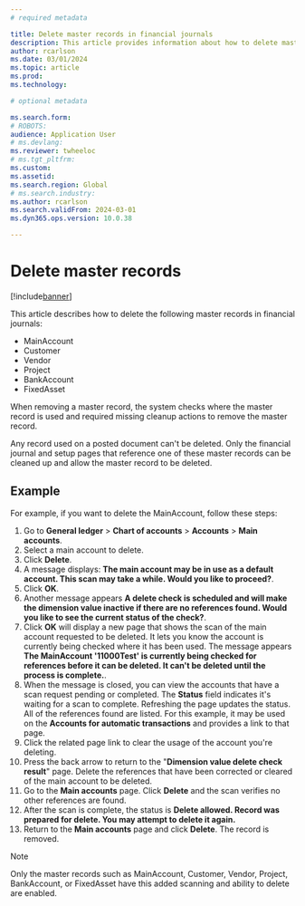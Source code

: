 ```yaml
---
# required metadata

title: Delete master records in financial journals
description: This article provides information about how to delete master records that are used in a financial journal.
author: rcarlson
ms.date: 03/01/2024
ms.topic: article
ms.prod: 
ms.technology: 

# optional metadata

ms.search.form: 
# ROBOTS: 
audience: Application User
# ms.devlang: 
ms.reviewer: twheeloc
# ms.tgt_pltfrm: 
ms.custom: 
ms.assetid: 
ms.search.region: Global
# ms.search.industry: 
ms.author: rcarlson
ms.search.validFrom: 2024-03-01
ms.dyn365.ops.version: 10.0.38

---
```


# Delete master records 

[!include[banner](../includes/banner.md)]

This article describes how to delete the following master records in financial journals:
- MainAccount
- Customer
- Vendor
- Project
- BankAccount
- FixedAsset

When removing a master record, the system checks where the master record is used and required missing cleanup actions to remove the master record. 

Any record used on a posted document can't be deleted. Only the financial journal and setup pages that reference one of these master records can be cleaned up and allow the master record to be deleted. 

## Example 
For example, if you want to delete the MainAccount, follow these steps:
   1. Go to **General ledger** > **Chart of accounts** > **Accounts** > **Main accounts**.
   2. Select a main account to delete.
   3. Click **Delete**.
   4. A message displays: **The main account may be in use as a default account. This scan may take a while. Would you like to proceed?**.
   5. Click **OK**.
   6. Another message appears **A delete check is scheduled and will make the dimension value inactive if there are no references found. Would you like to see the current status of the check?**.
   7. Click **OK** will display a new page that shows the scan of the main account requested to be deleted. It lets you know the account is currently being checked where it has been used. The message appears **The MainAccount '11000Test' is currently being checked for references before it can be deleted. It can't be deleted until the process is complete.**.
   8. When the message is closed, you can view the accounts that have a scan request pending or completed. The **Status** field indicates it's waiting for a scan to complete. Refreshing the page updates the status. All of the references found are listed. For this example, it may be used on the **Accounts for automatic transactions** and provides a link to that page.
   9. Click the related page link to clear the usage of the account you're deleting.
   10. Press the back arrow to return to the "**Dimension value delete check result**" page. Delete the references that have been corrected or cleared of the main account to be deleted.
   11. Go to the **Main accounts** page. Click **Delete** and the scan verifies no other references are found.
   12. After the scan is complete, the status is **Delete allowed. Record was prepared for delete. You may attempt to delete it again.**
   13. Return to the **Main accounts** page and click **Delete**. The record is removed.

> [!NOTE]
> Only the master records such as MainAccount, Customer, Vendor, Project, BankAccount, or FixedAsset have this added scanning and ability to delete are enabled.  

